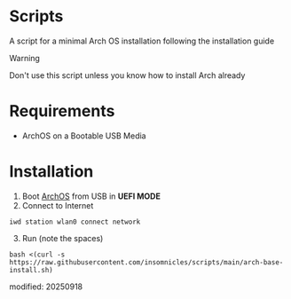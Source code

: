 # Scripts

A script for a minimal Arch OS installation following the installation guide

> [!warning]
> Don't use this script unless you know how to install Arch already

# Requirements

- ArchOS on a Bootable USB Media

# Installation

1. Boot [ArchOS](https://archlinux.org/download/) from USB in **UEFI MODE**
2. Connect to Internet

```
iwd station wlan0 connect network
```

3. Run (note the spaces)

```
bash <(curl -s https://raw.githubusercontent.com/insomnicles/scripts/main/arch-base-install.sh)
```

modified: 20250918
